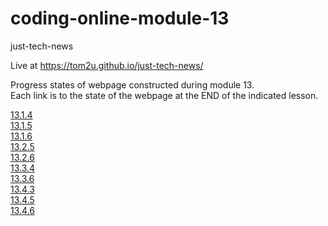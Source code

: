 # coding-online-module-13

just-tech-news  

Live at https://tom2u.github.io/just-tech-news/  

Progress states of webpage constructed during module 13.  
Each link is to the state of the webpage at the END of the indicated lesson.  

[13.1.4](https://github.com/tom2u/coding-online-module-13/tree/master/13.1.4)  
[13.1.5](https://github.com/tom2u/coding-online-module-13/tree/master/13.1.5)  
[13.1.6](https://github.com/tom2u/coding-online-module-13/tree/master/13.1.6)  
[13.2.5](https://github.com/tom2u/coding-online-module-13/tree/master/13.2.5)  
[13.2.6](https://github.com/tom2u/coding-online-module-13/tree/master/13.2.6)  
[13.3.4](https://github.com/tom2u/coding-online-module-13/tree/master/13.3.4)  
[13.3.6](https://github.com/tom2u/coding-online-module-13/tree/master/13.3.6)  
[13.4.3](https://github.com/tom2u/coding-online-module-13/tree/master/13.4.3)  
[13.4.5](https://github.com/tom2u/coding-online-module-13/tree/master/13.4.5)  
[13.4.6](https://github.com/tom2u/coding-online-module-13/tree/master/13.4.6)  

